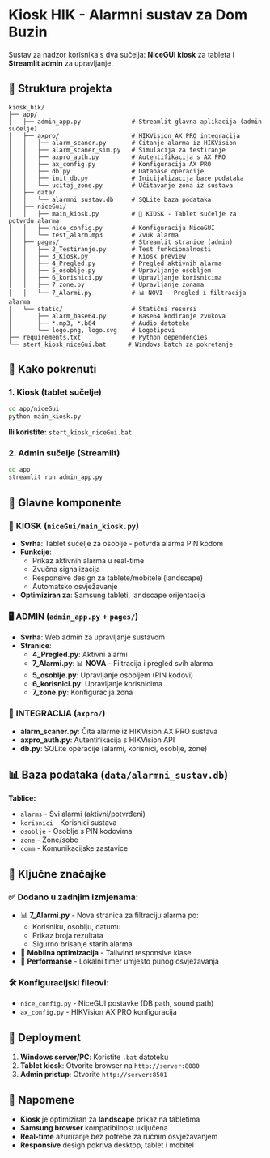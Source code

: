 # Kiosk HIK - Alarmni sustav za Dom Buzin

Sustav za nadzor korisnika s dva sučelja: **NiceGUI kiosk** za tableta i **Streamlit admin** za upravljanje.

## 📁 Struktura projekta

```
kiosk_hik/
├── app/
│   ├── admin_app.py              # Streamlit glavna aplikacija (admin sučelje)
│   ├── axpro/                    # HIKVision AX PRO integracija
│   │   ├── alarm_scaner.py       # Čitanje alarma iz HIKVision
│   │   ├── alarm_scaner_sim.py   # Simulacija za testiranje
│   │   ├── axpro_auth.py         # Autentifikacija s AX PRO
│   │   ├── ax_config.py          # Konfiguracija AX PRO
│   │   ├── db.py                 # Database operacije
│   │   ├── init_db.py            # Inicijalizacija baze podataka
│   │   └── ucitaj_zone.py        # Učitavanje zona iz sustava
│   ├── data/
│   │   └── alarmni_sustav.db     # SQLite baza podataka
│   ├── niceGui/
│   │   ├── main_kiosk.py         # 🔔 KIOSK - Tablet sučelje za potvrdu alarma
│   │   ├── nice_config.py        # Konfiguracija NiceGUI
│   │   └── test_alarm.mp3        # Zvuk alarma
│   ├── pages/                    # Streamlit stranice (admin)
│   │   ├── 2_Testiranje.py       # Test funkcionalnosti
│   │   ├── 3_Kiosk.py            # Kiosk preview
│   │   ├── 4_Pregled.py          # Pregled aktivnih alarma
│   │   ├── 5_osoblje.py          # Upravljanje osobljem
│   │   ├── 6_korisnici.py        # Upravljanje korisnicima
│   │   ├── 7_zone.py             # Upravljanje zonama
│   │   └── 7_Alarmi.py           # 📊 NOVI - Pregled i filtracija alarma
│   └── static/                   # Statični resursi
│       ├── alarm_base64.py       # Base64 kodiranje zvukova
│       ├── *.mp3, *.b64          # Audio datoteke
│       └── logo.png, logo.svg    # Logotipovi
├── requirements.txt              # Python dependencies
└── stert_kiosk_niceGui.bat      # Windows batch za pokretanje
```

## 🚀 Kako pokrenuti

### 1. Kiosk (tablet sučelje)
```bash
cd app/niceGui
python main_kiosk.py
```
**Ili koristite:** `stert_kiosk_niceGui.bat`

### 2. Admin sučelje (Streamlit)
```bash
cd app
streamlit run admin_app.py
```

## 🔧 Glavne komponente

### 📱 **KIOSK** (`niceGui/main_kiosk.py`)
- **Svrha**: Tablet sučelje za osoblje - potvrda alarma PIN kodom
- **Funkcije**:
  - Prikaz aktivnih alarma u real-time
  - Zvučna signalizacija
  - Responsive design za tablete/mobitele (landscape)
  - Automatsko osvježavanje
- **Optimiziran za**: Samsung tableti, landscape orijentacija

### 🖥️ **ADMIN** (`admin_app.py` + `pages/`)
- **Svrha**: Web admin za upravljanje sustavom
- **Stranice**:
  - **4_Pregled.py**: Aktivni alarmi
  - **7_Alarmi.py**: 📊 **NOVA** - Filtracija i pregled svih alarma
  - **5_osoblje.py**: Upravljanje osobljem (PIN kodovi)
  - **6_korisnici.py**: Upravljanje korisnicima
  - **7_zone.py**: Konfiguracija zona

### 🔌 **INTEGRACIJA** (`axpro/`)
- **alarm_scaner.py**: Čita alarme iz HIKVision AX PRO sustava
- **axpro_auth.py**: Autentifikacija s HIKVision API
- **db.py**: SQLite operacije (alarmi, korisnici, osoblje, zone)

## 📊 Baza podataka (`data/alarmni_sustav.db`)

**Tablice:**
- `alarms` - Svi alarmi (aktivni/potvrđeni)
- `korisnici` - Korisnici sustava
- `osoblje` - Osoblje s PIN kodovima
- `zone` - Zone/sobe
- `comm` - Komunikacijske zastavice

## 🎯 Ključne značajke

### ✅ **Dodano u zadnjim izmjenama:**
- 📊 **7_Alarmi.py** - Nova stranica za filtraciju alarma po:
  - Korisniku, osoblju, datumu
  - Prikaz broja rezultata
  - Sigurno brisanje starih alarma
- 📱 **Mobilna optimizacija** - Tailwind responsive klase
- 🔄 **Performanse** - Lokalni timer umjesto punog osvježavanja

### 🛠️ **Konfiguracijski fileovi:**
- `nice_config.py` - NiceGUI postavke (DB path, sound path)
- `ax_config.py` - HIKVision AX PRO konfiguracija

## 🔧 Deployment

1. **Windows server/PC**: Koristite `.bat` datoteku
2. **Tablet kiosk**: Otvorite browser na `http://server:8080`
3. **Admin pristup**: Otvorite `http://server:8501`

## 📝 Napomene

- **Kiosk** je optimiziran za **landscape** prikaz na tabletima
- **Samsung browser** kompatibilnost uključena
- **Real-time** ažuriranje bez potrebe za ručnim osvježavanjem
- **Responsive** design pokriva desktop, tablet i mobitel